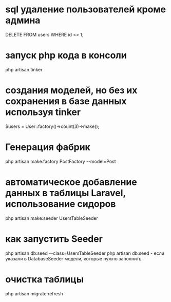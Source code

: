 # sql удаление пользователей кроме админа
DELETE FROM users WHERE id <> 1;

# запуск php кода в консоли
php artisan tinker

# создания моделей, но без их сохранения в базе данных используя tinker
$users = User::factory()->count(3)->make();

# Генерация фабрик
php artisan make:factory PostFactory --model=Post

# автоматическое добавление данных в таблицы Laravel, использование сидоров
php artisan make:seeder UsersTableSeeder

# как запустить Seeder
php artisan db:seed --class=UsersTableSeeder
php artisan db:seed - если указали в DatabaseSeeder модели, которые нужно заполнить

# очистка таблицы
php artisan migrate:refresh
